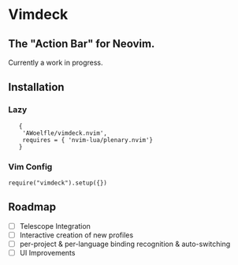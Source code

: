 
# Vimdeck
## The "Action Bar" for Neovim.

Currently a work in progress.

## Installation

### Lazy
```
   {
    'AWoelfle/vimdeck.nvim',
    requires = { 'nvim-lua/plenary.nvim'}
   }
```

### Vim Config
```
require("vimdeck").setup({})
```

## Roadmap
- [ ] Telescope Integration
- [ ] Interactive creation of new profiles
- [ ] per-project & per-language binding recognition & auto-switching
- [ ] UI Improvements
